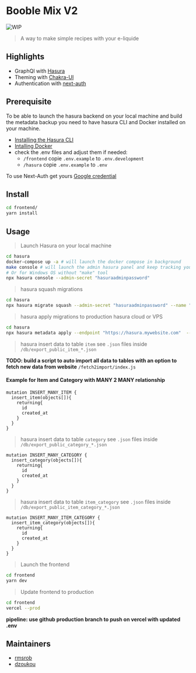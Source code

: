 # Booble Mix V2

![WIP](https://img.shields.io/badge/status-wip-red)

> A way to make simple recipes with your e-liquide

## Highlights

- GraphQl with [Hasura](https://hasura.io/docs)
- Theming with [Chakra-UI](https://github.com/chakra-ui/chakra-ui)
- Authentication with [next-auth](https://github.com/nextauthjs/next-auth)

## Prerequisite

To be able to launch the hasura backend on your local machine and build the metadata backup you need to have hasura CLI and Docker installed on your machine.

- [Installing the Hasura CLI](https://hasura.io/docs/latest/graphql/core/hasura-cli/install-hasura-cli.html)
- [Intalling Docker](https://docs.docker.com/get-started/overview/)
- check the .env files and adjust them if needed:
  - `/frontend` copie `.env.example` to `.env.development`
  - `/hasura` copie `.env.example` to `.env`

To use Next-Auth get yours [Google credential](https://next-auth.js.org/providers/google)

## Install

```sh
cd frontend/
yarn install
```

## Usage

> Launch Hasura on your local machine

```sh
cd hasura
docker-compose up -a # will launch the docker compose in background
make console # will launch the admin hasura panel and keep tracking your changes
# Or for Windows OS without "make" tool
npx hasura console --admin-secret "hasuraadminpassword"
```

> hasura squash migrations

```sh
cd hasura
npx hasura migrate squash --admin-secret "hasuraadminpassword" --name "name-update" --from 0000000 --database-name default
```

> hasura apply migrations to production hasura cloud or VPS

```sh
cd hasura
npx hasura metadata apply --endpoint "https://hasura.mywebsite.com"  --admin-secret "hasuraadminpassword"
```

> hasura insert data to table `item` see `.json` files inside `/db/export_public_item_*.json`

**TODO: build a script to auto import all data to tables with an option to fetch new data from website** `/fetch2import/index.js`

#### Example for Item and Category with MANY 2 MANY relationship

```gql
mutation INSERT_MANY_ITEM {
  insert_item(objects[]){
    returning{
      id
      created_at
    }
  }
}
```

> hasura insert data to table `category` see `.json` files inside `/db/export_public_category_*.json`

```gql
mutation INSERT_MANY_CATEGORY {
  insert_category(objects[]){
    returning{
      id
      created_at
    }
  }
}
```

> hasura insert data to table `item_category` see `.json` files inside `/db/export_public_item_category_*.json`

```gql
mutation INSERT_MANY_ITEM_CATEGORY {
  insert_item_category(objects[]){
    returning{
      id
      created_at
    }
  }
}
```

> Launch the frontend

```sh
cd frontend
yarn dev
```

> Update frontend to production

```sh
cd frontend
vercel --prod
```

**pipeline: use github production branch to push on vercel with updated .env**

## Maintainers

- [rmsrob][me]
- [dzoukou][dz]

[me]: https://github.com/rmsrob
[dz]: https://github.com/dzoukou
